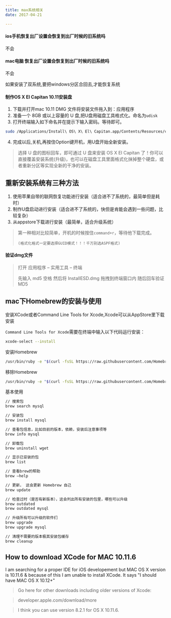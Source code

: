 ```yaml
---
title: max系统相关
date: 2017-04-21

---
```


#### ios手机恢复出厂设置会恢复到出厂时候的旧系统吗

不会

#### mac电脑 恢复出厂设置会恢复到出厂时候的旧系统吗

不会

如果安装了双系统,要把windows分区合回去,才能恢复系统

#### 制作OS X El Capitan 10.11安装盘

1. 下载并打开mac 10.11 DMG 文件将安装文件拖入到：应用程序
2. 准备一个 8GB 或以上容量的 U 盘,把U盘用磁盘工具格式化。命名为`udisk`
3. 打开终端输入如下命名并在提示下输入密码。等待即可。

```sh
sudo /Applications/Install\ OS\ X\ El\ Capitan.app/Contents/Resources/createinstallmedia --volume /Volumes/udisk --applicationpath /Applications/Install\ OS\ X\ El\ Capitan.app --nointeraction
```

4. 完成以后,关机,再按住Option键开机，用U盘开始全新安装。

> 选择 U 盘的图标回车，即可通过 U 盘来安装 OS X El Capitan 了！你可以直接覆盖安装系统(升级)，也可以在磁盘工具里面格式化抹掉整个硬盘，或者重新分区等实现全新的干净的安装。

## 重新安装系统有三种方法

1. 使用苹果自带的联网恢复功能进行安装（适合进不了系统的，最简单但是耗时） 
2. 制作U盘启动进行安装（适合进不了系统的，快但是肯能会遇到一些问题，比较复杂） 
3. 从appstore下载进行安装（最简单，适合升级系统）



> 第一种相对比较简单，开机的时候按住`command+r`，等待他下载完成。
>
> `(格式化格式一定要选择GUID模式！！！千万别选ASPF格式)`



#### 验证dmg文件

> 打开 应用程序 – 实用工具 – 终端
>
> 先输入 md5 空格
> 然后将 InstallESD.dmg 拖拽到终端窗口内
> 随后回车验证MD5


## mac下Homebrew的安装与使用

安装XCode或者Command Line Tools for Xcode,Xcode可以从AppStore里下载安装

`Command Line Tools for Xcode`需要在终端中输入以下代码运行安装：

```sh
xcode-select --install
```

安装Homebrew

```sh
/usr/bin/ruby -e "$(curl -fsSL https://raw.githubusercontent.com/Homebrew/install/master/install)"
```

移除Homebrew

```sh
/usr/bin/ruby -e "$(curl -fsSL https://raw.githubusercontent.com/Homebrew/install/master/uninstall)"
```

基本使用


```sh
// 搜索包
brew search mysql

// 安装包
brew install mysql

// 查看包信息，比如目前的版本，依赖，安装后注意事项等
brew info mysql

// 卸载包
brew uninstall wget

// 显示已安装的包
brew list

// 查看brew的帮助
brew –help

// 更新， 这会更新 Homebrew 自己
brew update

// 检查过时（是否有新版本），这会列出所有安装的包里，哪些可以升级
brew outdated
brew outdated mysql

// 升级所有可以升级的软件们
brew upgrade
brew upgrade mysql

// 清理不需要的版本极其安装包缓存
brew cleanup
```


## How to download XCode for MAC 10.11.6

I am searching for a proper IDE for iOS developement but MAC OS X version is 10.11.6 & because of this I am unable to install XCode. It says "I should have MAC OS X 10.12+"



>Go here for other downloads including older versions of Xcode:

>developer.apple.com/download/more 

>I think you can use version 8.2.1 for OS X 10.11.6.
